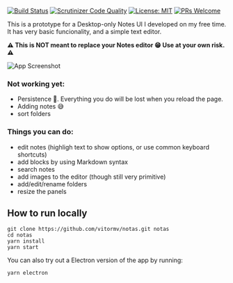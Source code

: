 [![Build Status](https://travis-ci.org/vitormv/notas.svg?branch=master)](https://travis-ci.org/vitormv/notas) [![Scrutinizer Code Quality](https://scrutinizer-ci.com/g/vitormv/notas/badges/quality-score.png?b=master)](https://scrutinizer-ci.com/g/vitormv/notas/?branch=master)  [![License: MIT](https://img.shields.io/badge/License-MIT-yellow.svg)](https://opensource.org/licenses/MIT) [![PRs Welcome](https://img.shields.io/badge/PRs-welcome-brightgreen.svg)]() 

This is a prototype for a Desktop-only Notes UI I developed on my free time. It has very basic funcionality, and a simple text editor.

**⚠️ This is NOT meant to replace your Notes editor 😁 Use at your own risk. ⚠️**

![App Screenshot](https://vitormv.github.io/notes-frontend//public/screenshot.png)

### Not working yet:

* Persistence 💾. Everything you do will be lost when you reload the page.
* Adding notes 😅
* sort folders

### Things you can do:

* edit notes (highligh text to show options, or use common keyboard shortcuts)
* add blocks by using Markdown syntax
* search notes
* add images to the editor (though still very primitive)
* add/edit/rename folders
* resize the panels


## How to run locally

```
git clone https://github.com/vitormv/notas.git notas
cd notas
yarn install
yarn start
```

You can also try out a Electron version of the app by running:
```
yarn electron
```
